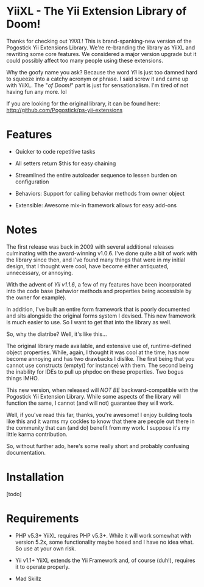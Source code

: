 YiiXL - The Yii Extension Library of Doom!
===============================
Thanks for checking out *YiiXL*! This is brand-spanking-new version of the Pogostick Yii Extensions Library. We're re-branding the library as YiiXL and rewriting some core features. We considered a major version upgrade but it could possibly affect too many people using these extensions.

Why the goofy name you ask? Because the word *Yii* is just too damned hard to squeeze into a catchy acronym or phrase. I said screw it and came up with YiiXL. The "<i>of Doom!</i>" part is just for sensationalism. I'm tired of not having fun any more. lol

If you are looking for the original library, it can be found here: <http://github.com/Pogostick/ps-yii-extensions>

Features
========

* Quicker to code repetitive tasks
* All setters return $this for easy chaining
* Streamlined the entire autoloader sequence to lessen burden on configuration

* Behaviors: Support for calling behavior methods from owner object
* Extensible: Awesome mix-in framework allows for easy add-ons



Notes
=====
The first release was back in 2009 with several additional releases culminating with the award-winning v1.0.6. I've done quite
a bit of work with the library since then, and I've found many things that were in my initial design, that I thought were cool,
have become either antiquated, unnecessary, or annoying.

With the advent of _Yii v1.1.6_, a few of my features have been incorporated into the
code base (behavior methods and properties being accessible by the owner for example).

In addition, I've built an entire form framework that is poorly documented and sits alongside the original forms system I devised. This new
framework is much easier to use. So I want to get that into the library as well.

So, why the diatribe? Well, it's like this...

The original library made available, and extensive use of, runtime-defined object properties. While, again, I thought it was cool at the time;
has now become annoying and has two drawbacks I dislike. The first being that you cannot use constructs (empty() for instance) with them.
The second being the inability for IDEs to pull up phpdoc on these properties. Two bogus things IMHO.

This new version, when released will _NOT BE_ backward-compatible with the Pogostick Yii Extension Library. While some aspects of the library will function the same, I cannot (and will not) guarantee they will work.

Well, if you've read this far, thanks, you're awesome! I enjoy building tools like this and it warms my cockles to know that there are people out there
in the community that can (and do) benefit from my work. I suppose it's my little karma contribution.

So, without further ado, here's some really short and probably confusing documentation.

Installation
============
[todo]

Requirements
============
* PHP v5.3+
 YiiXL requires PHP v5.3+. While it will work somewhat with version 5.2x, some functionality maybe hosed and I have no idea what. So use at your own risk.

* Yii v1.1+
 YiiXL extends the Yii Framework and, of course (duh!), requires it to operate properly.

* Mad Skillz
